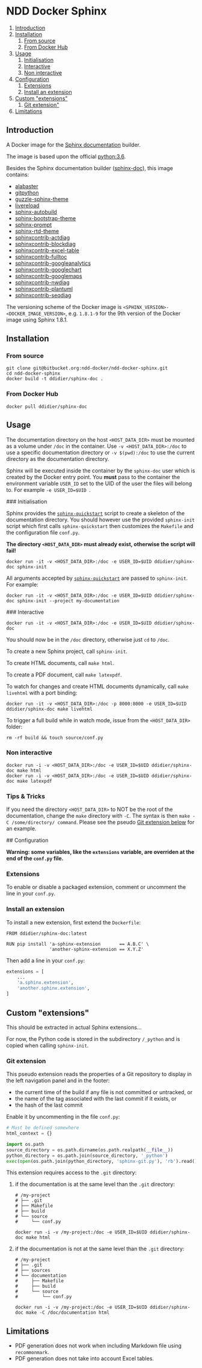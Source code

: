 # NDD Docker Sphinx

1. [Introduction](#markdown-header-introduction)
1. [Installation](#markdown-header-installation)
    1. [From source](#markdown-header-from-source)
    1. [From Docker Hub](#markdown-header-from-docker-hub)
1. [Usage](#markdown-header-usage)
    1. [Initialisation](#markdown-header-initialisation)
    1. [Interactive](#markdown-header-interactive)
    1. [Non interactive](#markdown-header-non-interactive)
1. [Configuration](#markdown-header-configuration)
    1. [Extensions](#markdown-header-extensions)
    1. [Install an extension](#markdown-header-install-an-extension)
1. [Custom "extensions"](#custom-extensions)
    1. [Git extension"](#git-extension)
1. [Limitations](#markdown-header-limitations)



## Introduction

A Docker image for the [Sphinx documentation](http://sphinx-doc.org) builder.

The image is based upon the official [python:3.6](https://hub.docker.com/_/python/).

Besides the Sphinx documentation builder ([sphinx-doc](http://sphinx-doc.org)), this image contains:

- [alabaster](https://pypi.python.org/pypi/alabaster)
- [gitpython](https://pypi.python.org/pypi/gitpython)
- [guzzle-sphinx-theme](https://pypi.python.org/pypi/guzzle_sphinx_theme)
- [livereload](https://pypi.python.org/pypi/livereload)
- [sphinx-autobuild](https://pypi.org/project/sphinx-autobuild)
- [sphinx-bootstrap-theme](https://pypi.python.org/pypi/sphinx-bootstrap-theme)
- [sphinx-prompt](https://pypi.python.org/pypi/sphinx-prompt)
- [sphinx-rtd-theme](https://pypi.python.org/pypi/sphinx_rtd_theme)
- [sphinxcontrib-actdiag](https://pypi.python.org/pypi/sphinxcontrib-actdiag)
- [sphinxcontrib-blockdiag](https://pypi.python.org/pypi/sphinxcontrib-blockdiag)
- [sphinxcontrib-excel-table](https://pypi.python.org/pypi/sphinxcontrib-excel-table)
- [sphinxcontrib-fulltoc](https://pypi.org/project/sphinxcontrib-fulltoc)
- [sphinxcontrib-googleanalytics](https://pypi.python.org/pypi/sphinxcontrib-googleanalytics)
- [sphinxcontrib-googlechart](https://pypi.python.org/pypi/sphinxcontrib-googlechart)
- [sphinxcontrib-googlemaps](https://pypi.python.org/pypi/sphinxcontrib-googlemaps)
- [sphinxcontrib-nwdiag](https://pypi.python.org/pypi/sphinxcontrib-nwdiag)
- [sphinxcontrib-plantuml](https://pypi.python.org/pypi/sphinxcontrib-plantuml)
- [sphinxcontrib-seqdiag](https://pypi.python.org/pypi/sphinxcontrib-seqdiag)

The versioning scheme of the Docker image is `<SPHINX_VERSION>-<DOCKER_IMAGE_VERSION>`, e.g. `1.8.1-9` for the 9th version of the Docker image using Sphinx 1.8.1.



## Installation

### From source

```shell
git clone git@bitbucket.org:ndd-docker/ndd-docker-sphinx.git
cd ndd-docker-sphinx
docker build -t ddidier/sphinx-doc .
```

### From Docker Hub

```shell
docker pull ddidier/sphinx-doc
```



## Usage

The documentation directory on the host `<HOST_DATA_DIR>` must be mounted as a volume under `/doc` in the container. Use `-v <HOST_DATA_DIR>:/doc` to use a specific documentation directory or `-v $(pwd):/doc` to use the current directory as the documentation directory.

Sphinx will be executed inside the container by the `sphinx-doc` user which is created by the Docker entry point. You **must** pass to the container the environment variable `USER_ID` set to the UID of the user the files will belong to. For example ``-e USER_ID=$UID ``.

### Initialisation

Sphinx provides the [`sphinx-quickstart`](http://sphinx-doc.org/invocation.html) script to create a skeleton of the documentation directory. You should however use the provided `sphinx-init` script which first calls `sphinx-quickstart` then customizes the `Makefile` and the configuration file `conf.py`.

**The directory `<HOST_DATA_DIR>` must already exist, otherwise the script will fail!**

```shell
docker run -it -v <HOST_DATA_DIR>:/doc -e USER_ID=$UID ddidier/sphinx-doc sphinx-init
```

All arguments accepted by [`sphinx-quickstart`](http://sphinx-doc.org/invocation.html) are passed to `sphinx-init`. For example:

```shell
docker run -it -v <HOST_DATA_DIR>:/doc -e USER_ID=$UID ddidier/sphinx-doc sphinx-init --project my-documentation
```

### Interactive

```shell
docker run -it -v <HOST_DATA_DIR>:/doc -e USER_ID=$UID ddidier/sphinx-doc
```

You should now be in the `/doc` directory, otherwise just `cd` to `/doc`.

To create a new Sphinx project, call `sphinx-init`.

To create HTML documents, call `make html`.

To create a PDF document, call `make latexpdf`.

To watch for changes and create HTML documents dynamically, call `make livehtml` with a port binding:

```shell
docker run -it -v <HOST_DATA_DIR>:/doc -p 8000:8000 -e USER_ID=$UID ddidier/sphinx-doc make livehtml
```

To trigger a full build while in watch mode, issue from the `<HOST_DATA_DIR>` folder:

```shell
rm -rf build && touch source/conf.py
```

### Non interactive

```shell
docker run -i -v <HOST_DATA_DIR>:/doc -e USER_ID=$UID ddidier/sphinx-doc make html
docker run -i -v <HOST_DATA_DIR>:/doc -e USER_ID=$UID ddidier/sphinx-doc make latexpdf
```

### Tips & Tricks

If you need the directory `<HOST_DATA_DIR>` to NOT be the root of the documentation, change the `make` directory with `-C`.
The syntax is then `make -C /some/directory/ command`.
Please see the pseudo [Git extension below](#git-extension) for an example.



## Configuration

**Warning: some variables, like the `extensions` variable, are overriden at the end of the `conf.py` file.**

### Extensions

To enable or disable a packaged extension, comment or uncomment the line in your `conf.py`.

### Install an extension

To install a new extension, first extend the `Dockerfile`:

```docker
FROM ddidier/sphinx-doc:latest

RUN pip install 'a-sphinx-extension       == A.B.C' \
                'another-sphinx-extension == X.Y.Z'
```

Then add a line in your `conf.py`:

```python
extensions = [
    ...
    'a.sphinx.extension',
    'another.sphinx.extension',
]
```



## Custom "extensions"

This should be extracted in actual Sphinx extensions...

For now, the Python code is stored in the subdirectory `/_python` and is copied when calling `sphinx-init`.

### Git extension

This pseudo extension reads the properties of a Git repository to display in the left navigation panel and in the footer:

- the current time of the build if any file is not committed or untracked, or
- the name of the tag associated with the last commit if it exists, or
- the hash of the last commit

Enable it by uncommenting in the file `conf.py`:

```python
# Must be defined somewhere
html_context = {}

import os.path
source_directory = os.path.dirname(os.path.realpath(__file__))
python_directory = os.path.join(source_directory, '_python')
exec(open(os.path.join(python_directory, 'sphinx-git.py'), 'rb').read())
```

This extension requires access to the `.git` directory:

1. if the documentation is at the same level than the `.git` directory:

    ```shell
    # /my-project
    # ├── .git
    # ├── Makefile
    # ├── build
    # └── source
    #     └── conf.py

    docker run -i -v /my-project:/doc -e USER_ID=$UID ddidier/sphinx-doc make html
    ```

2. if the documentation is not at the same level than the `.git` directory:

    ```shell
    # /my-project
    # ├── .git
    # ├── sources
    # └── documentation
    #     ├── Makefile
    #     ├── build
    #     └── source
    #         └── conf.py

    docker run -i -v /my-project:/doc -e USER_ID=$UID ddidier/sphinx-doc make -C /doc/documentation html
    ```



## Limitations

- PDF generation does not work when including Markdown file using `recommonmark`.
- PDF generation does not take into account Excel tables.
